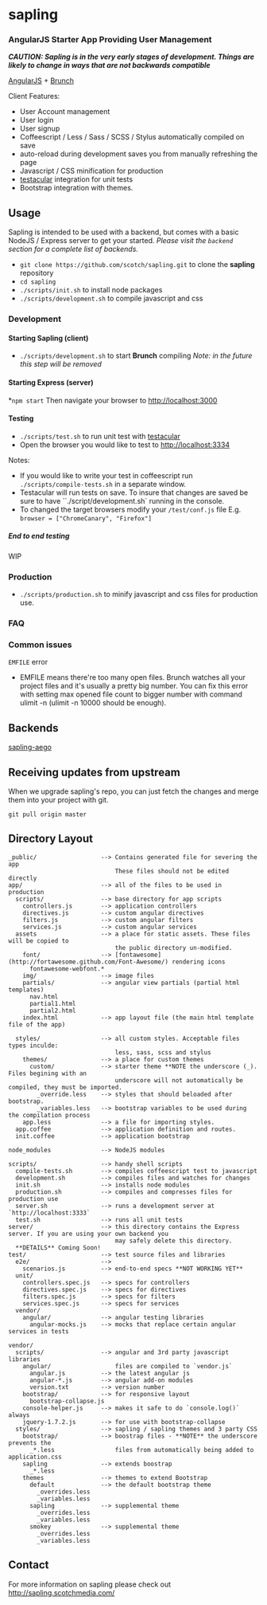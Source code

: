 # sapling
### AngularJS Starter App Providing User Management

***CAUTION: Sapling is in the very early stages of development. Things are likely
to change in ways that are not backwards compatible***

[AngularJS](http://angularjs.org) + [Brunch](http://brunch.io)

Client Features:
* User Account management
* User login
* User signup
* Coffeescript / Less / Sass / SCSS / Stylus automatically compiled on save
* auto-reload during development saves you from manually refreshing the page
* Javascript / CSS minification for production
* [testacular](https://github.com/vojtajina/testacular) integration for unit tests
* Bootstrap integration with themes.

## Usage

Sapling is intended to be used with a backend, but comes with a basic NodeJS / Express server to get your started.
*Please visit the `backend` section for a complete list of backends.*

* `git clone https://github.com/scotch/sapling.git` to clone the **sapling** repository
* `cd sapling`
* `./scripts/init.sh` to install node packages
* `./scripts/development.sh` to compile javascript and css

### Development

#### Starting Sapling (client)

* `./scripts/development.sh` to start **Brunch** compiling
*Note: in the future this step will be removed*

#### Starting Express (server)

*`npm start`
Then navigate your browser to [http://localhost:3000](http://localhost:3000)

#### Testing

* `./scripts/test.sh` to run unit test with [testacular](https://github.com/vojtajina/testacular)
* Open the browser you would like to test to [http://localhost:3334](http://localhost:3334)

Notes:

- If you would like to write your test in coffeescript run `./scripts/compile-tests.sh` in a separate window.
- Testacular will run tests on save. To insure that changes are saved be sure to have ``./script/development.sh` running in the console.
- To changed the target browsers modify your `/test/conf.js` file E.g. `browser = ["ChromeCanary", "Firefox"]`

##### End to end testing

WIP

### Production

* `./scripts/production.sh` to minify javascript and css files for production use.

### FAQ

### Common issues

`EMFILE` error
- EMFILE means there're too many open files. Brunch watches all your project files and it's usually a pretty big number. You can fix this error with setting max opened file count to bigger number with command ulimit -n <number> (ulimit -n 10000 should be enough).

## Backends

[sapling-aego](https://github.com/scotch/sapling-aego)

## Receiving updates from upstream

When we upgrade sapling's repo, you can just fetch the changes and merge them into your project with git.

`git pull origin master`

## Directory Layout

    _public/                  --> Contains generated file for severing the app
                                  These files should not be edited directly
    app/                      --> all of the files to be used in production
      scripts/                --> base directory for app scripts
        controllers.js        --> application controllers
        directives.js         --> custom angular directives
        filters.js            --> custom angular filters
        services.js           --> custom angular services
      assets                  --> a place for static assets. These files will be copied to
                                  the public directory un-modified.
        font/                 --> [fontawesome](http://fortawesome.github.com/Font-Awesome/) rendering icons
          fontawesome-webfont.*
        img/                  --> image files
        partials/             --> angular view partials (partial html templates)
          nav.html
          partial1.html
          partial2.html
        index.html            --> app layout file (the main html template file of the app)

      styles/                 --> all custom styles. Acceptable files types inculde:
                                  less, sass, scss and stylus
        themes/               --> a place for custom themes
          custom/             --> starter theme **NOTE the underscore (_). Files begining with an
                                  underscore will not automatically be compiled, they must be imported.
            _override.less    --> styles that should beloaded after bootstrap.
            _variables.less   --> bootstrap variables to be used during the compilation process
        app.less              --> a file for importing styles.
      app.coffee              --> application definition and routes.
      init.coffee             --> application bootstrap

    node_modules              --> NodeJS modules

    scripts/                  --> handy shell scripts
      compile-tests.sh        --> compiles coffeescript test to javascript
      development.sh          --> compiles files and watches for changes
      init.sh                 --> installs node modules
      production.sh           --> compiles and compresses files for production use
      server.sh               --> runs a development server at `http://localhost:3333`
      test.sh                 --> runs all unit tests
    server/                   --> this directory contains the Express server. If you are using your own backend you
                                  may safely delete this directory.
      **DETAILS** Coming Soon!
    test/                     --> test source files and libraries
      e2e/                    -->
        scenarios.js          --> end-to-end specs **NOT WORKING YET**
      unit/
        controllers.spec.js   --> specs for controllers
        directives.spec.js    --> specs for directives
        filters.spec.js       --> specs for filters
        services.spec.js      --> specs for services
      vendor/
        angular/              --> angular testing libraries
          angular-mocks.js    --> mocks that replace certain angular services in tests

    vendor/
      scripts/                --> angular and 3rd party javascript libraries
        angular/                  files are compiled to `vendor.js`
          angular.js          --> the latest angular js
          angular-*.js        --> angular add-on modules
          version.txt         --> version number
        bootstrap/            --> for responsive layout
          bootstrap-collapse.js
        console-helper.js     --> makes it safe to do `console.log()` always
        jquery-1.7.2.js       --> for use with bootstrap-collapse
      styles/                 --> sapling / sapling themes and 3 party CSS
        bootstrap/            --> boostrap files - **NOTE** the underscore prevents the
          _*.less                 files from automatically being added to application.css
        sapling               --> extends boostrap
          _*.less
        themes                --> themes to extend Bootstrap
          default             --> the default bootstrap theme
            _overrides.less
            _variables.less
          sapling             --> supplemental theme
            _overrides.less
            _variables.less
          smokey              --> supplemental theme
            _overrides.less
            _variables.less

## Contact

For more information on sapling please check out http://sapling.scotchmedia.com/
